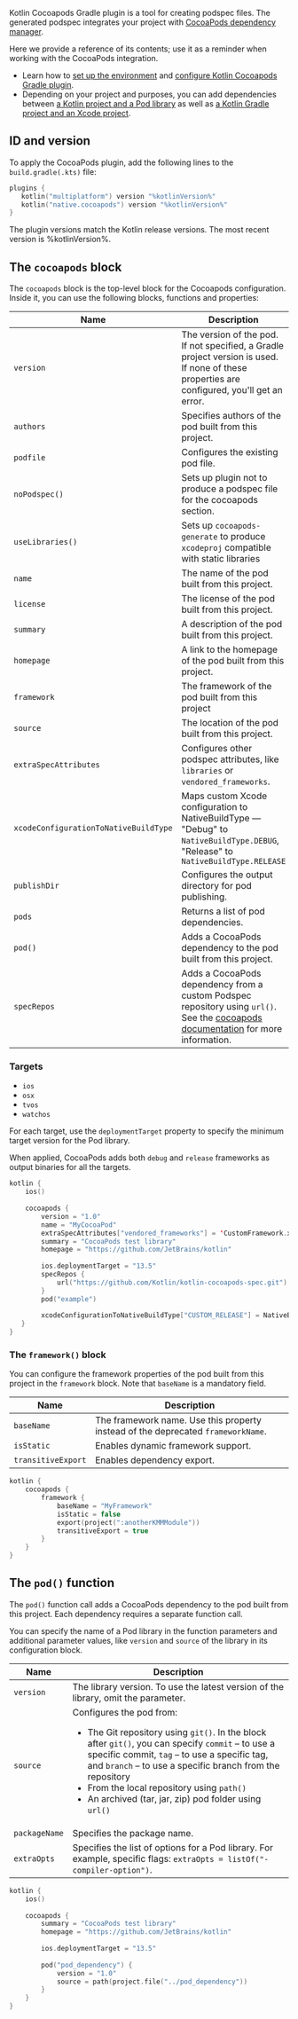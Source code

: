 [//]: # (title: Cocoapods Gradle plugin DSL reference)

Kotlin Cocoapods Gradle plugin is a tool for creating podspec files. The generated podspec integrates your project with
[CocoaPods dependency manager](https://cocoapods.org/).

Here we provide a reference of its contents; use it as a reminder when working with the CocoaPods integration.

* Learn how to [set up the environment](native-cocoapods.md#set-up-the-environment-to-work-with-cocoapods) and
[configure Kotlin Cocoapods Gradle plugin](native-cocoapods.md#add-and-configure-kotlin-cocoapods-gradle-plugin).
* Depending on your project and purposes, you can add dependencies between [a Kotlin project and a Pod library](native-cocoapods-libraries.md)
as well as [a Kotlin Gradle project and an Xcode project](native-cocoapods-xcode.md).


## ID and version

To apply the CocoaPods plugin, add the following lines to the `build.gradle(.kts)` file:

```kotlin
plugins {
   kotlin("multiplatform") version "%kotlinVersion%"
   kotlin("native.cocoapods") version "%kotlinVersion%"
}
```

The plugin versions match the Kotlin release versions. The most recent version is %kotlinVersion%.

## The `cocoapods` block

The `cocoapods` block is the top-level block for the Cocoapods configuration. Inside it, you can use the following blocks,
functions and properties:

| **Name**                              | **Description**                                                                                                                                                                                 | 
|---------------------------------------|-------------------------------------------------------------------------------------------------------------------------------------------------------------------------------------------------|
| `version`                             | The version of the pod. If not specified, a Gradle project version is used. If none of these properties are configured, you'll get an error.                                                    |
| `authors`                             | Specifies authors of the pod built from this project.                                                                                                                                           |
| `podfile`                             | Configures the existing pod file.                                                                                                                                                               |
| `noPodspec()`                         | Sets up plugin not to produce a podspec file for the cocoapods section.                                                                                                                         |
| `useLibraries()`                      | Sets up `cocoapods-generate` to produce `xcodeproj` compatible with static libraries                                                                                                            |
| `name`                                | The name of the pod built from this project.                                                                                                                                                    |
| `license`                             | The license of the pod built from this project.                                                                                                                                                 |
| `summary`                             | A description of the pod built from this project.                                                                                                                                               |
| `homepage`                            | A link to the homepage of the pod built from this project.                                                                                                                                      |
| `framework`                           | The framework of the pod built from this project                                                                                                                                                |
| `source`                              | The location of the pod built from this project.                                                                                                                                                |
| `extraSpecAttributes`                 | Configures other podspec attributes, like `libraries` or `vendored_frameworks`.                                                                                                                 |
| `xcodeConfigurationToNativeBuildType` | Maps custom Xcode configuration to NativeBuildType — "Debug" to `NativeBuildType.DEBUG`, "Release" to `NativeBuildType.RELEASE`                                                                 |
| `publishDir`                          | Configures the output directory for pod publishing.                                                                                                                                             |
| `pods`                                | Returns a list of pod dependencies.                                                                                                                                                             |
| `pod()`                               | Adds a CocoaPods dependency to the pod built from this project.                                                                                                                                 |
| `specRepos`                           | Adds a CocoaPods dependency from a custom Podspec repository using `url()`. See the [cocoapods documentation](https://guides.cocoapods.org/making/private-cocoapods.html) for more information. |

### Targets

* `ios`
* `osx`
* `tvos`
* `watchos`

For each target, use the `deploymentTarget` property to specify the minimum target version for the Pod library.

When applied, CocoaPods adds both `debug` and `release` frameworks as output binaries for all the targets.

```kotlin
kotlin {
    ios()
   
    cocoapods {
        version = "1.0"
        name = "MyCocoaPod"
        extraSpecAttributes["vendored_frameworks"] = 'CustomFramework.xcframework'
        summary = "CocoaPods test library"
        homepage = "https://github.com/JetBrains/kotlin"
    
        ios.deploymentTarget = "13.5"
        specRepos {
            url("https://github.com/Kotlin/kotlin-cocoapods-spec.git")
        }
        pod("example")
        
        xcodeConfigurationToNativeBuildType["CUSTOM_RELEASE"] = NativeBuildType.RELEASE
   }
}
```

### The `framework()` block

You can configure the framework properties of the pod built from this project in the `framework` block. Note that
`baseName` is a mandatory field.

| **Name**           | **Description**                                                                  | 
|--------------------|----------------------------------------------------------------------------------|
| `baseName`         | The framework name. Use this property instead of the deprecated `frameworkName`. |
| `isStatic`         | Enables dynamic framework support.                                               |
| `transitiveExport` | Enables dependency export.                                                       |                                                      

```kotlin
kotlin {
    cocoapods {
        framework {
            baseName = "MyFramework"
            isStatic = false
            export(project(":anotherKMMModule"))
            transitiveExport = true
        }
    }
}
```

## The `pod()` function

The `pod()` function call adds a CocoaPods dependency to the pod built from this project. Each dependency requires
a separate function call.

You can specify the name of a Pod library in the function parameters and additional parameter values, like `version` and
`source` of the library in its configuration block.

| **Name**      | **Description**                                                                                                                                                                                                                                                                                                                                                                     | 
|---------------|-------------------------------------------------------------------------------------------------------------------------------------------------------------------------------------------------------------------------------------------------------------------------------------------------------------------------------------------------------------------------------------|
| `version`     | The library version. To use the latest version of the library, omit the parameter.                                                                                                                                                                                                                                                                                                  |
| `source`      | Configures the pod from: <list><ul><li>The Git repository using `git()`. In the block after `git()`, you can specify `commit` – to use a specific commit, `tag` – to use a specific tag, and `branch` – to use a specific branch from the repository</li><li>From the local repository using `path()`</li><li>An archived (tar, jar, zip) pod folder using `url()`</li></ul></list> |
| `packageName` | Specifies the package name.                                                                                                                                                                                                                                                                                                                                                         |
| `extraOpts`   | Specifies the list of options for a Pod library. For example, specific flags: `extraOpts = listOf("-compiler-option")`.                                                                                                                                                                                                                                                             |

```kotlin
kotlin {
    ios()
   
    cocoapods {
        summary = "CocoaPods test library"
        homepage = "https://github.com/JetBrains/kotlin"
      
        ios.deploymentTarget = "13.5"
      
        pod("pod_dependency") {
            version = "1.0"
            source = path(project.file("../pod_dependency"))
        }
    }
}
```